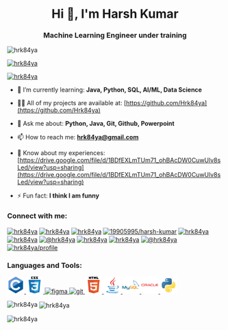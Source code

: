 <h1 align="center">Hi 👋, I'm Harsh Kumar</h1>
<h3 align="center">Machine Learning Engineer under training</h3>

<p align="left"> <img src="https://komarev.com/ghpvc/?username=hrk84ya&label=Profile%20views&color=0e75b6&style=flat" alt="hrk84ya" /> </p>

<p align="left"> <a href="https://github.com/ryo-ma/github-profile-trophy"><img src="https://github-profile-trophy.vercel.app/?username=hrk84ya" alt="hrk84ya" /></a> </p>

<p align="left"> <a href="https://twitter.com/hrk84ya" target="blank"><img src="https://img.shields.io/twitter/follow/hrk84ya?logo=twitter&style=for-the-badge" alt="hrk84ya" /></a> </p>

- 🌱 I’m currently learning: **Java, Python, SQL, AI/ML, Data Science**

- 👨‍💻 All of my projects are available at: [https://github.com/Hrk84ya](https://github.com/Hrk84ya)

- 💬 Ask me about: **Python, Java, Git, Github, Powerpoint**

- 📫 How to reach me: **hrk84ya@gmail.com**

- 📄 Know about my experiences: [https://drive.google.com/file/d/1BDfEXLmTUm71_ohBAcDW0CuwUlv8sLed/view?usp=sharing](https://drive.google.com/file/d/1BDfEXLmTUm71_ohBAcDW0CuwUlv8sLed/view?usp=sharing)

- ⚡ Fun fact: **I think I am funny**

<h3 align="left">Connect with me:</h3>
<p align="left">
<a href="https://dev.to/hrk84ya" target="blank"><img align="center" src="https://raw.githubusercontent.com/rahuldkjain/github-profile-readme-generator/master/src/images/icons/Social/devto.svg" alt="hrk84ya" height="30" width="40" /></a>
<a href="https://twitter.com/hrk84ya" target="blank"><img align="center" src="https://raw.githubusercontent.com/rahuldkjain/github-profile-readme-generator/master/src/images/icons/Social/twitter.svg" alt="hrk84ya" height="30" width="40" /></a>
<a href="https://linkedin.com/in/hrk84ya" target="blank"><img align="center" src="https://raw.githubusercontent.com/rahuldkjain/github-profile-readme-generator/master/src/images/icons/Social/linked-in-alt.svg" alt="hrk84ya" height="30" width="40" /></a>
<a href="https://stackoverflow.com/users/19905995/harsh-kumar" target="blank"><img align="center" src="https://raw.githubusercontent.com/rahuldkjain/github-profile-readme-generator/master/src/images/icons/Social/stack-overflow.svg" alt="19905995/harsh-kumar" height="30" width="40" /></a>
<a href="https://kaggle.com/hrk84ya" target="blank"><img align="center" src="https://raw.githubusercontent.com/rahuldkjain/github-profile-readme-generator/master/src/images/icons/Social/kaggle.svg" alt="hrk84ya" height="30" width="40" /></a>
<a href="https://instagram.com/hrk84ya" target="blank"><img align="center" src="https://raw.githubusercontent.com/rahuldkjain/github-profile-readme-generator/master/src/images/icons/Social/instagram.svg" alt="hrk84ya" height="30" width="40" /></a>
<a href="https://medium.com/@hrk84ya" target="blank"><img align="center" src="https://raw.githubusercontent.com/rahuldkjain/github-profile-readme-generator/master/src/images/icons/Social/medium.svg" alt="@hrk84ya" height="30" width="40" /></a>
<a href="https://www.hackerrank.com/hrk84ya" target="blank"><img align="center" src="https://raw.githubusercontent.com/rahuldkjain/github-profile-readme-generator/master/src/images/icons/Social/hackerrank.svg" alt="hrk84ya" height="30" width="40" /></a>
<a href="https://www.leetcode.com/hrk84ya" target="blank"><img align="center" src="https://raw.githubusercontent.com/rahuldkjain/github-profile-readme-generator/master/src/images/icons/Social/leet-code.svg" alt="hrk84ya" height="30" width="40" /></a>
<a href="https://www.hackerearth.com/@hrk84ya" target="blank"><img align="center" src="https://raw.githubusercontent.com/rahuldkjain/github-profile-readme-generator/master/src/images/icons/Social/hackerearth.svg" alt="@hrk84ya" height="30" width="40" /></a>
<a href="https://auth.geeksforgeeks.org/user/hrk84ya/profile" target="blank"><img align="center" src="https://raw.githubusercontent.com/rahuldkjain/github-profile-readme-generator/master/src/images/icons/Social/geeks-for-geeks.svg" alt="hrk84ya/profile" height="30" width="40" /></a>
</p>

<h3 align="left">Languages and Tools:</h3>
<p align="left"> <a href="https://www.cprogramming.com/" target="_blank" rel="noreferrer"> <img src="https://raw.githubusercontent.com/devicons/devicon/master/icons/c/c-original.svg" alt="c" width="40" height="40"/> </a> <a href="https://www.w3schools.com/css/" target="_blank" rel="noreferrer"> <img src="https://raw.githubusercontent.com/devicons/devicon/master/icons/css3/css3-original-wordmark.svg" alt="css3" width="40" height="40"/> </a> <a href="https://www.figma.com/" target="_blank" rel="noreferrer"> <img src="https://www.vectorlogo.zone/logos/figma/figma-icon.svg" alt="figma" width="40" height="40"/> </a> <a href="https://git-scm.com/" target="_blank" rel="noreferrer"> <img src="https://www.vectorlogo.zone/logos/git-scm/git-scm-icon.svg" alt="git" width="40" height="40"/> </a> <a href="https://www.w3.org/html/" target="_blank" rel="noreferrer"> <img src="https://raw.githubusercontent.com/devicons/devicon/master/icons/html5/html5-original-wordmark.svg" alt="html5" width="40" height="40"/> </a> <a href="https://www.java.com" target="_blank" rel="noreferrer"> <img src="https://raw.githubusercontent.com/devicons/devicon/master/icons/java/java-original.svg" alt="java" width="40" height="40"/> </a> <a href="https://www.mysql.com/" target="_blank" rel="noreferrer"> <img src="https://raw.githubusercontent.com/devicons/devicon/master/icons/mysql/mysql-original-wordmark.svg" alt="mysql" width="40" height="40"/> </a> <a href="https://www.oracle.com/" target="_blank" rel="noreferrer"> <img src="https://raw.githubusercontent.com/devicons/devicon/master/icons/oracle/oracle-original.svg" alt="oracle" width="40" height="40"/> </a> <a href="https://www.python.org" target="_blank" rel="noreferrer"> <img src="https://raw.githubusercontent.com/devicons/devicon/master/icons/python/python-original.svg" alt="python" width="40" height="40"/> </a> </p>

<p><img align="left" src="https://github-readme-stats.vercel.app/api/top-langs?username=hrk84ya&show_icons=true&locale=en&layout=compact" alt="hrk84ya" /></p>

<p>&nbsp;<img align="center" src="https://github-readme-stats.vercel.app/api?username=hrk84ya&show_icons=true&locale=en" alt="hrk84ya" /></p>

<p><img align="center" src="https://github-readme-streak-stats.herokuapp.com/?user=hrk84ya&" alt="hrk84ya" /></p>
